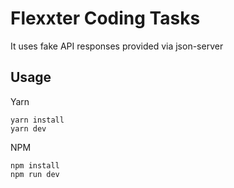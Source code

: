 # Flexxter Coding Tasks

It uses fake API responses provided via json-server

## Usage

Yarn

```
yarn install
yarn dev
```

NPM

```
npm install
npm run dev
```
